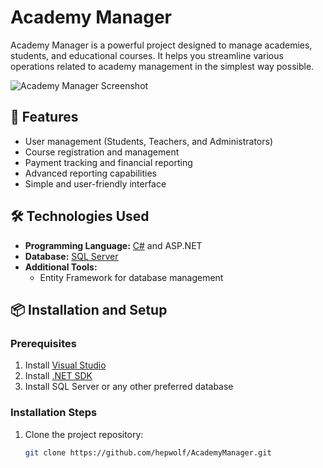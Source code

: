 # Academy Manager

Academy Manager is a powerful project designed to manage academies, students, and educational courses. It helps you streamline various operations related to academy management in the simplest way possible.

![Academy Manager Screenshot](https://via.placeholder.com/800x400?text=Project+Screenshot) <!-- Add a link to an actual screenshot of your project -->

## 🚀 Features

- User management (Students, Teachers, and Administrators)
- Course registration and management
- Payment tracking and financial reporting
- Advanced reporting capabilities
- Simple and user-friendly interface

## 🛠️ Technologies Used

- **Programming Language:** [C#](https://learn.microsoft.com/en-us/dotnet/csharp/) and ASP.NET
- **Database:** [SQL Server](https://www.microsoft.com/en-us/sql-server/)
- **Additional Tools:**
  - Entity Framework for database management

## 📦 Installation and Setup

### Prerequisites
1. Install [Visual Studio](https://visualstudio.microsoft.com/)
2. Install [.NET SDK](https://dotnet.microsoft.com/download)
3. Install SQL Server or any other preferred database

### Installation Steps
1. Clone the project repository:
   ```bash
   git clone https://github.com/hepwolf/AcademyManager.git
